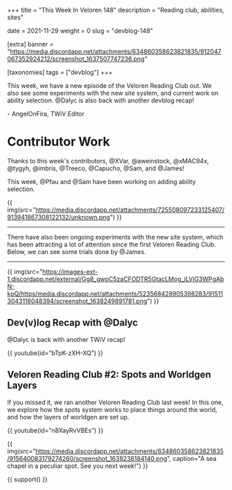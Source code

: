 +++
title = "This Week In Veloren 148"
description = "Reading club, abilities, sites"

date = 2021-11-29
weight = 0
slug = "devblog-148"

[extra]
banner = "https://media.discordapp.net/attachments/634860358623821835/912047067352924212/screenshot_1637507747236.png"

[taxonomies]
tags = ["devblog"]
+++

This week, we have a new episode of the Veloren Reading Club out. We also see
some experiments with the new site system, and current work on ability
selection. @Dalyc is also back with another devblog recap!

\- AngelOnFira, TWiV Editor

# Contributor Work

Thanks to this week's contributors, @XVar, @aweinstock, @xMAC94x, @tygyh,
@imbris, @Treeco, @Capucho, @Sam, and @James!

This week, @Pfau and @Sam have been working on adding ability selection.

{{
    img(src="https://media.discordapp.net/attachments/725508097233125407/913941867308122132/unknown.png")
}}

<hr>

There have also been ongoing experiments with the new site system, which has
been attracting a lot of attention since the first Veloren Reading Club. Below,
we can see some trials done by @James.

<hr>

{{
    img(src="https://images-ext-1.discordapp.net/external/Gg8_gwpC5zaCFODTR5GtacLMog_iLViG3WPgAbN-kpQ/https/media.discordapp.net/attachments/523568428905398283/915113043116048394/screenshot_1638249891781.png")
}}

## Dev(v)log Recap with @Dalyc

@Dalyc is back with another TWiV recap!

{{
    youtube(id="bTpK-zXH-XQ")
}}

## Veloren Reading Club #2: Spots and Worldgen Layers

If you missed it, we ran another Veloren Reading Club last week! In this one, we
explore how the spots system works to place things around the world, and how the
layers of worldgen are set up.

{{
    youtube(id="n8XayRvVBEs")
}}

{{
    img(src="https://media.discordapp.net/attachments/634860358623821835/915640083179274260/screenshot_1638238184140.png",
    caption="A sea chapel in a peculiar spot. See you next week!")
}}

{{ support() }}
